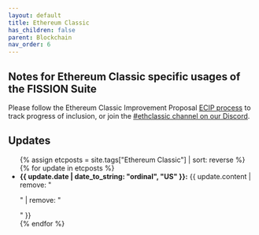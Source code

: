 ```yaml
---
layout: default
title: Ethereum Classic
has_children: false
parent: Blockchain
nav_order: 6
---
```


<h2>Notes for Ethereum Classic specific usages of the FISSION Suite</h2>

<p>Please follow the Ethereum Classic Improvement Proposal <a href="https://github.com/ethereumclassic/ECIPs">ECIP process</a> to track progress of inclusion, or join the <a href="https://discord.gg/y9WwZZy">#ethclassic channel on our Discord</a>.</p>

<h2>Updates</h2>

<ul>
{% assign etcposts = site.tags["Ethereum Classic"] | sort: reverse %}
{% for update in etcposts %}
  <li><strong>{{ update.date | date_to_string: "ordinal", "US" }}:</strong> {{ update.content | remove: "<p>" | remove: "</p>" }}</li>
{% endfor %}
</ul>
